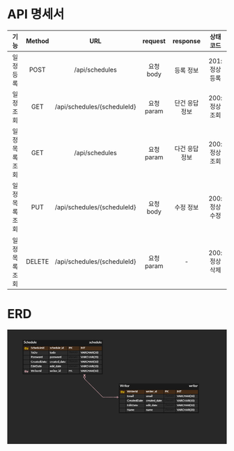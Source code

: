 # API 명세서
|    기능    | Method |             URL             | request  | response | 상태코드
|:--------:|:------:|:---------------------------:|:--------:|:--------:|:---:|
|  일정 등록   |  POST  |       /api/schedules        | 요청 body  |  등록 정보   | 201: 정상등록 |
|  일정 조회   |  GET   | /api/schedules/{scheduleId} | 요청 param | 단건 응답 정보 | 200: 정상조회
| 일정 목록 조회 |  GET   |       /api/schedules        | 요청 param | 다건 응답 정보 | 200: 정상조회
| 일정 목록 조회 |  PUT   | /api/schedules/{scheduleId} | 요청 body  |  수정 정보   | 200: 정상수정
| 일정 목록 조회 | DELETE | /api/schedules/{scheduleId} | 요청 param |    -     | 200: 정상삭제

# ERD
![ERD이미지](erd.png)

